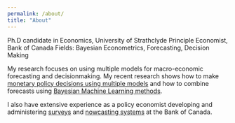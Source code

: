 ```yaml
---
permalink: /about/
title: "About"
---
```


Ph.D candidate in Economics, University of Strathclyde Principle Economist, Bank of Canada
Fields: Bayesian Econometrics, Forecasting, Decision Making

My research focuses on using multiple models for macro-economic forecasting and decisionmaking. My recent research shows how to make [monetary policy decisions using multiple models](https://arxiv.org/abs/2406.03321) and how to combine forecasts using [Bayesian Machine Learning methods](https://arxiv.org/abs/2311.12671).

I also have extensive experience as a policy economist developing and administering [surveys](https://www.bankofcanada.ca/2022/06/staff-discussion-paper-2022-14/) and [nowcasting systems](https://www.bankofcanada.ca/2022/05/staff-discussion-paper-2022-12/) at the Bank of Canada. 
